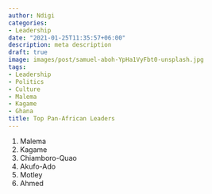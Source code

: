 ```yaml
---
author: Ndigi
categories:
- Leadership
date: "2021-01-25T11:35:57+06:00"
description: meta description
draft: true
image: images/post/samuel-aboh-YpHa1VyFbt0-unsplash.jpg
tags:
- Leadership
- Politics
- Culture
- Malema
- Kagame
- Ghana  
title: Top Pan-African Leaders
---
```



1. Malema
2. Kagame
3. Chiamboro-Quao
4. Akufo-Ado
5. Motley
6. Ahmed
